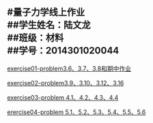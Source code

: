 #量子力学线上作业    
##学生姓名：陆文龙   
##班级：材料   
##学号：2014301020044     
---

[exercise01-problem3.6、3.7、3.8和期中作业](https://github.com/nasulong/computational_physics_N2014301020044/blob/master/lzlx/%E9%87%8F%E5%AD%90%E5%8A%9B%E5%AD%A6exercise01.md)   

[exercise02-problem3.9、3.10、3.12、3.16](https://github.com/nasulong/computational_physics_N2014301020044/blob/master/lzlx/%E9%87%8F%E5%AD%90%E5%8A%9B%E5%AD%A6exercise02.md)     

[exercise03-problem 4.1、4.2、4.3、4.4 ](https://github.com/nasulong/computational_physics_N2014301020044/blob/master/lzlx/erercise03-problem4.1%E3%80%814.2%E3%80%814.3%E3%80%814.4.md)

[erercise04-problem 5.1、5.2、5.3、5.4、5.5、5.6](http://www.jianshu.com/p/b5e7dfaa42ff)
